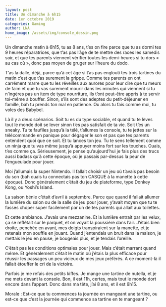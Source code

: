 ```yaml
---
layout: post
title: Un dimanche à 6h15
date: 1er octobre 2019
categories: Gaming
author: LNA
home_image: /assets/img/console_dessin.png
---
```

Un dimanche matin à 6h15, tu as 8 ans, t’es on fire parce que tu as dormi tes 9 heures réparatrices, que t’as pas l’âge de te mettre des races les samedis soir, et que tes parents viennent vérifier toutes les demi-heures si tu dors « au cas où », donc pas moyen de gruger sur l’heure du dodo. 

T’as la dalle, déjà, parce qu’à cet âge si t’as pas englouti tes trois tartines du matin c’est que t’as surement la grippe. Comme tes parents en ont carrément marre que tu les réveilles aux aurores pour leur dire que tu meurs de faim et que tu vas surement mourir dans les minutes qui viennent si tu n’ingères pas un item de type nourriture, ils t’ont peut-être appris à te servir toi-même à bouffer. Sinon, s’ils sont des adeptes du petit-déjeuner en famille, bah tu prends ton mal en patience. Ou alors tu fais comme moi, tu voles des Babybel.  

Là il y a deux scénarios. Soit tu es du type sociable, et quand tu te lèves tout le monde doit se lever sinon t’es pas satisfait de ta vie. Soit t’es un sneaky. Tu te faufiles jusqu’à la télé, t’allumes la console, tu te jettes sur la télécommande en panique pour dégager le son et pas que tes parents entendent quoi que ce soit. Et tu lances ton jeu. Tu te sens tellement comme un ninja que tu vas même jusqu’à appuyer moins fort sur les touches. Ouais, t’es comme ça. Sérieusement, je pense qu’aujourd’hui je fais plus des trucs aussi badass qu’à cette époque, où je passais par-dessus la peur de l’engueulade pour jouer. 

Moi j’allumais la super Nintendo. Il fallait choisir un jeu où t’avais pas besoin du son (bah ouais tu connectais pas ton CASQUE à la manette à cette époque). Donc généralement c’était du jeu de plateforme, type Donkey Kong, ou Yoshi’s Island. 

La saison bénie c’était d’avril à septembre. Parce que quand il fallait allumer la lumière du salon ou de la salle de jeu pour jouer, y’avait moyen que tu te fasses choper super facilement par un de tes parents qui allait aux toilettes. 

Et cette ambiance. J’avais une mezzanine. Et la lumière entrait par les velux, ça se reflétait sur le parquet, et on voyait la poussière dans l’air. J’étais bien droite, penchée en avant, mes doigts transpiraient sur la manette, et je retenais mon souffle en jouant. Quand j’entendais un bruit dans la maison, je mettais le jeu en pause, je bougeais plus, et je tendais l’oreille. 

C’était pas les conditions optimales pour jouer. Mais c’était marrant quand même. Et généralement c’était le matin où j’étais la plus efficace pour réussir les passages un peu vicieux de mes jeux préférés. A ce moment-là il fallait étouffer le cri de la victoire. 

Parfois je me refais des petits kiffes. Je mange une tartine de nutella, et je me mets devant la console. Bon, il est 11h, certes, mais tout le monde dort encore dans l’appart. Donc dans ma tête, j’ai 8 ans, et il est 6h15. 

<p class="morale">Morale : Est-ce que tu commences ta journée en mangeant une tartine, ou est-ce que c’est la journée qui commence sa tartine en te mangeant ?</p>

